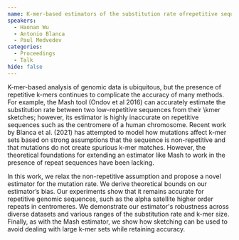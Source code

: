 ```yaml
---
name: K-mer-based estimators of the substitution rate ofrepetitive sequences
speakers:
  - Haonan Wu
  - Antonio Blanca
  - Paul Medvedev
categories:
  - Proceedings
  - Talk
hide: false
---
```


K-mer-based analysis of genomic data is ubiquitous, but the
presence of repetitive k-mers continues to complicate the
accuracy of many methods. For example, the Mash tool (Ondov
et al 2016) can accurately estimate the substitution rate
between two low-repetitive sequences from their \kmer
sketches; however, its estimator is highly inaccurate on
repetitive sequences such as the centromere of a human
chromosome. Recent work by Blanca et al. (2021) has
attempted to model how mutations affect k-mer sets based on
strong assumptions that the sequence is non-repetitive and
that mutations do not create spurious k-mer matches.
However, the theoretical foundations for extending an
estimator like Mash to work in the presence of repeat
sequences have been lacking.

In this work, we relax the non-repetitive assumption and
propose a novel estimator for the mutation rate. We derive
theoretical bounds on our estimator’s bias. Our experiments
show that it remains accurate for repetitive genomic
sequences, such as the alpha satellite higher order repeats
in centromeres. We demonstrate our estimator's robustness
across diverse datasets and various ranges of the
substitution rate and k-mer size. Finally, as with the Mash
estimator, we show how sketching can be used to avoid
dealing with large k-mer sets while retaining accuracy.